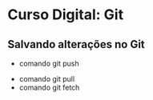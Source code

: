 # Curso Digital: Git

## Salvando alterações no Git
- comando git push
* comando git pull
* comando git fetch
